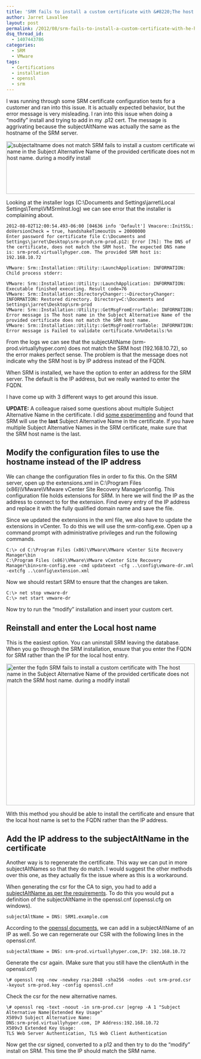```yaml
---
title: 'SRM fails to install a custom certificate with &#8220;The host name in the Subject Alternative Name of the provided certificate does not match the SRM host name.&#8221; during a modify install'
author: Jarret Lavallee
layout: post
permalink: /2012/08/srm-fails-to-install-a-custom-certificate-with-he-host-name-in-the-subject-alternative-name-of-the-provided-certificate-does-not-match-the-srm-host-name/
dsq_thread_id:
  - 1407443786
categories:
  - SRM
  - VMware
tags:
  - Certifications
  - installation
  - openssl
  - srm
---
```

I was running through some SRM certificate configuration tests for a customer and ran into this issue. It is actually expected behavior, but the error message is very misleading. I ran into this issue when doing a &#8220;modify&#8221; install and trying to add in my .p12 cert. The message is aggrivating because the subjectAltName was actually the same as the hostname of the SRM server.

<a href="http://assets.virtuallyhyper.com/2012-08-subjectaltname-does-not-match.jpg" onclick="javascript:_gaq.push(['_trackEvent','outbound-article','http://assets.virtuallyhyper.com/2012-08-subjectaltname-does-not-match.jpg']);"><img class="aligncenter size-full wp-image-1920" title="subjectaltname does not match" src="http://assets.virtuallyhyper.com/2012-08-subjectaltname-does-not-match.jpg" alt="subjectaltname does not match SRM fails to install a custom certificate with The host name in the Subject Alternative Name of the provided certificate does not match the SRM host name. during a modify install" width="606" height="141" /></a>

Looking at the installer logs (C:\Documents and Settings\jarret\Local Settings\Temp\VMSrmInst.log) we can see error that the installer is complaining about.

	  
	2012-08-02T12:00:54.493-06:00 [04636 info 'Default'] Vmacore::InitSSL: doVersionCheck = true, handshakeTimeoutUs = 20000000  
	Enter password for certificate file C:\Documents and Settings\jarret\Desktop\srm-prod\srm-prod.p12: Error [76]: The DNS of the certificate, does not match the SRM host. The expected DNS name is: srm-prod.virtuallyhyper.com. The provided SRM host is: 192.168.10.72
	
	VMware: Srm::Installation::Utility::LaunchApplication: INFORMATION: Child process stderr:
	
	VMware: Srm::Installation::Utility::LaunchApplication: INFORMATION: Executable finished executing. Result code=76  
	VMware: Srm::Installation::DirectoryChanger::~DirectoryChanger: INFORMATION: Restored directory. Directory=C:\Documents and Settings\jarret\Desktop\srm-prod  
	VMware: Srm::Installation::Utility::GetMsgFromErrorTable: INFORMATION: Error message is The host name in the Subject Alternative Name of the provided certificate does not match the SRM host name.  
	VMware: Srm::Installation::Utility::GetMsgFromErrorTable: INFORMATION: Error message is Failed to validate certificate.%n%nDetails:%n  
	

From the logs we can see that the subjectAltName (srm-prod.virtuallyhyper.com) does not match the SRM host (192.168.10.72), so the error makes perfect sense. The problem is that the message does not indicate why the SRM host is by IP address instead of the FQDN.

When SRM is installed, we have the option to enter an address for the SRM server. The default is the IP address, but we really wanted to enter the FQDN.

I have come up with 3 different ways to get around this issue.

**UPDATE:** A colleague raised some questions about multiple Subject Alternative Name in the certificate. I did <a href="http://virtuallyhyper.com/2012/08/srm-5-x-custom-ssl-certificates-with-multiple-subject-alternative-names/" onclick="javascript:_gaq.push(['_trackEvent','outbound-article','http://virtuallyhyper.com/2012/08/srm-5-x-custom-ssl-certificates-with-multiple-subject-alternative-names/']);" title="SRM 5.x Custom SSL Certificates with Multiple Subject Alternative Names" target="_blank">some experimenting</a> and found that SRM will use the **last** Subject Alternative Name in the certificate. If you have multiple Subject Alternative Names in the SRM certificate, make sure that the SRM host name is the last.

## Modify the configuration files to use the hostname instead of the IP address

We can change the configuration files in order to fix this. On the SRM server, open up the extensions.xml in C:\Program Files (x86)\VMware\VMware vCenter Site Recovery Manager\config. This configuration file holds extensions for SRM. In here we will find the IP as the address to connect to for the extension. Find every entry of the IP address and replace it with the fully qualified domain name and save the file.

Since we updated the extensions in the xml file, we also have to update the extensions in vCenter. To do this we will use the srm-config.exe. Open up a command prompt with administrative privileges and run the following commands.

	  
	C:\> cd C:\Program Files (x86)\VMware\VMware vCenter Site Recovery Manager\bin  
	C:\Program Files (x86)\VMware\VMware vCenter Site Recovery Manager\bin>srm-config.exe -cmd updateext -cfg ..\config\vmware-dr.xml -extcfg ..\config\extension.xml  
	

Now we should restart SRM to ensure that the changes are taken.

	  
	C:\> net stop vmware-dr  
	C:\> net start vmware-dr  
	

Now try to run the &#8220;modify&#8221; installation and insert your custom cert.

## Reinstall and enter the Local host name

This is the easiest option. You can uninstall SRM leaving the database. When you go through the SRM installation, ensure that you enter the FQDN for SRM rather than the IP for the local host entry.

<a href="http://assets.virtuallyhyper.com/2012-08-enter-the-fqdn.jpg" onclick="javascript:_gaq.push(['_trackEvent','outbound-article','http://assets.virtuallyhyper.com/2012-08-enter-the-fqdn.jpg']);"><img class="aligncenter size-full wp-image-1918" title="SRM installer FQDN" src="http://assets.virtuallyhyper.com/2012-08-enter-the-fqdn.jpg" alt="enter the fqdn SRM fails to install a custom certificate with The host name in the Subject Alternative Name of the provided certificate does not match the SRM host name. during a modify install" width="504" height="379" /></a>

With this method you should be able to install the certificate and ensure that the local host name is set to the FQDN rather than the IP address.

## Add the IP address to the subjectAltName in the certificate

Another way is to regenerate the certificate. This way we can put in more subjectAltNames so that they do match. I would suggest the other methods over this one, as they actually fix the issue where as this is a workaround.

When generating the csr for the CA to sign, you had to add a <a href="http://kb.vmware.com/kb/1008390" onclick="javascript:_gaq.push(['_trackEvent','outbound-article','http://kb.vmware.com/kb/1008390']);" target="_blank">subjectAltName as per the requirements</a>. To do this you would put a definition of the subjectAltName in the openssl.cnf (openssl.cfg on windows).

	  
	subjectAltName = DNS: SRM1.example.com  
	

According to the <a href="http://www.openssl.org/docs/apps/x509v3_config.html" onclick="javascript:_gaq.push(['_trackEvent','outbound-article','http://www.openssl.org/docs/apps/x509v3_config.html']);" target="_blank">openssl documents</a>, we can add in a subjectAltName of an IP as well. So we can regernerate our CSR with the following lines in the openssl.cnf.

	  
	subjectAltName = DNS: srm-prod.virtuallyhyper.com,IP: 192.168.10.72  
	

Generate the csr again. (Make sure that you still have the clientAuth in the openssl.cnf)

	  
	\# openssl req -new -newkey rsa:2048 -sha256 -nodes -out srm-prod.csr -keyout srm-prod.key -config openssl.cnf  
	

Check the csr for the new alternative names.

	  
	\# openssl req -text -noout -in srm-prod.csr |egrep -A 1 "Subject Alternative Name|Extended Key Usage"  
	X509v3 Subject Alternative Name:  
	DNS:srm-prod.virtuallyhyper.com, IP Address:192.168.10.72  
	X509v3 Extended Key Usage:  
	TLS Web Server Authentication, TLS Web Client Authentication
	
	

Now get the csr signed, converted to a p12 and then try to do the &#8220;modify&#8221; install on SRM. This time the IP should match the SRM name.

<p class="wp-flattr-button">
  <a class="FlattrButton" style="display:none;" href="http://virtuallyhyper.com/2012/08/srm-fails-to-install-a-custom-certificate-with-he-host-name-in-the-subject-alternative-name-of-the-provided-certificate-does-not-match-the-srm-host-name/" title=" SRM fails to install a custom certificate with &#8220;The host name in the Subject Alternative Name of the provided certificate does not match the SRM host name.&#8221; during a modify install" rev="flattr;uid:virtuallyhyper;language:en_GB;category:text;tags:Certifications,installation,openssl,srm,blog;button:compact;">I was running through some SRM certificate configuration tests for a customer and ran into this issue. It is actually expected behavior, but the error message is very misleading. I...</a>
</p>